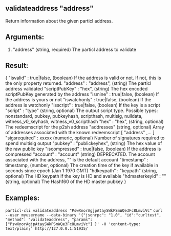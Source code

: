 ## validateaddress "address"

Return information about the given particl address.

## Arguments:
1. "address"       (string, required) The particl address to validate

## Result:
{
  "isvalid" : true|false,       (boolean) If the address is valid or not. If not, this is the only property returned.
  "address" : "address",      (string) The particl address validated
  "scriptPubKey" : "hex",       (string) The hex encoded scriptPubKey generated by the address
  "ismine" : true|false,        (boolean) If the address is yours or not
  "iswatchonly" : true|false,   (boolean) If the address is watchonly
  "isscript" : true|false,      (boolean) If the key is a script
  "script" : "type"             (string, optional) The output script type. Possible types: nonstandard, pubkey, pubkeyhash, scripthash, multisig, nulldata, witness_v0_keyhash, witness_v0_scripthash
  "hex" : "hex",                (string, optional) The redeemscript for the p2sh address
  "addresses"                   (string, optional) Array of addresses associated with the known redeemscript
    [
      "address"
      ,...
    ]
  "sigsrequired" : xxxxx        (numeric, optional) Number of signatures required to spend multisig output
  "pubkey" : "publickeyhex",    (string) The hex value of the raw public key
  "iscompressed" : true|false,  (boolean) If the address is compressed
  "account" : "account"         (string) DEPRECATED. The account associated with the address, "" is the default account
  "timestamp" : timestamp,        (number, optional) The creation time of the key if available in seconds since epoch (Jan 1 1970 GMT)
  "hdkeypath" : "keypath"       (string, optional) The HD keypath if the key is HD and available
  "hdmasterkeyid" : "<hash160>" (string, optional) The Hash160 of the HD master pubkey
}

## Examples:
`particl-cli validateaddress "PswXnorAgjpAtaySWkPSmWQe3Fc8LmviVc"`
`curl --user myusername --data-binary '{"jsonrpc": "1.0", "id":"curltest", "method": "validateaddress", "params": ["PswXnorAgjpAtaySWkPSmWQe3Fc8LmviVc"] }' -H 'content-type: text/plain;' http://127.0.0.1:51935/`
